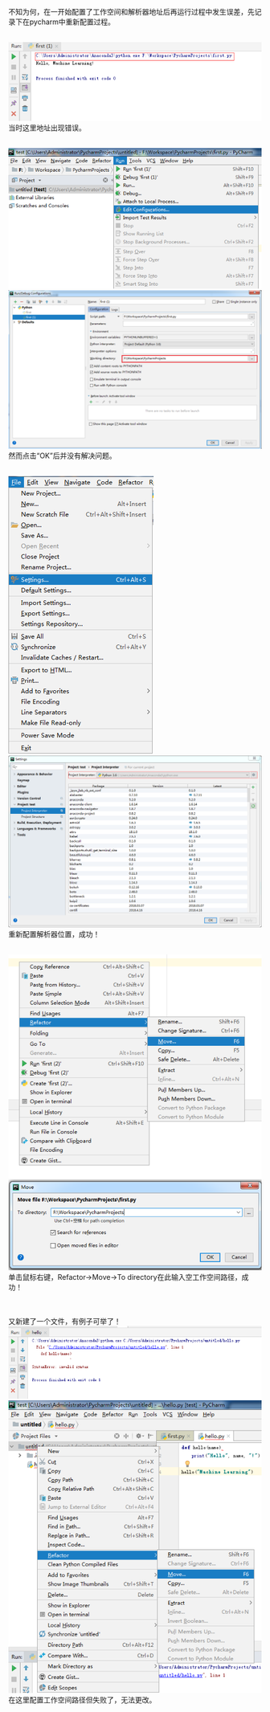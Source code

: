   不知为何，在一开始配置了工作空间和解析器地址后再运行过程中发生误差，先记录下在pycharm中重新配置过程。<br><br>
  
  ![image](https://github.com/JRubyyy/Play-with-Machine-Learning-Algorithms/blob/master/02-Machine-Learning-Basics/1.png)<br>
  当时这里地址出现错误。<br><br>
  
  ![image](https://github.com/JRubyyy/Play-with-Machine-Learning-Algorithms/blob/master/02-Machine-Learning-Basics/2.png)
  ![image](https://github.com/JRubyyy/Play-with-Machine-Learning-Algorithms/blob/master/02-Machine-Learning-Basics/3.png)<br>
  然而点击“OK”后并没有解决问题。<br><br>
  
  ![image](https://github.com/JRubyyy/Play-with-Machine-Learning-Algorithms/blob/master/02-Machine-Learning-Basics/4.png)
  ![image](https://github.com/JRubyyy/Play-with-Machine-Learning-Algorithms/blob/master/02-Machine-Learning-Basics/5.png)<br>
  重新配置解析器位置，成功！<br><br>
  
  ![image](https://github.com/JRubyyy/Play-with-Machine-Learning-Algorithms/blob/master/02-Machine-Learning-Basics/6.png)
  ![image](https://github.com/JRubyyy/Play-with-Machine-Learning-Algorithms/blob/master/02-Machine-Learning-Basics/7.png)<br>
  单击鼠标右键，Refactor->Move->To directory在此输入空工作空间路径，成功！<br><br><br>
  
  又新建了一个文件，有例子可举了！<br>
  ![image](https://github.com/JRubyyy/Play-with-Machine-Learning-Algorithms/blob/master/02-Machine-Learning-Basics/8.png)
  ![image](https://github.com/JRubyyy/Play-with-Machine-Learning-Algorithms/blob/master/02-Machine-Learning-Basics/9.png)<br>
  在这里配置工作空间路径但失败了，无法更改。
  
  
